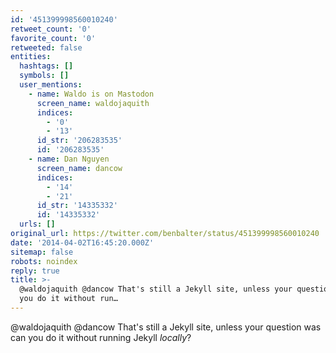 ```yaml
---
id: '451399998560010240'
retweet_count: '0'
favorite_count: '0'
retweeted: false
entities:
  hashtags: []
  symbols: []
  user_mentions:
    - name: Waldo is on Mastodon
      screen_name: waldojaquith
      indices:
        - '0'
        - '13'
      id_str: '206283535'
      id: '206283535'
    - name: Dan Nguyen
      screen_name: dancow
      indices:
        - '14'
        - '21'
      id_str: '14335332'
      id: '14335332'
  urls: []
original_url: https://twitter.com/benbalter/status/451399998560010240
date: '2014-04-02T16:45:20.000Z'
sitemap: false
robots: noindex
reply: true
title: >-
  @waldojaquith @dancow That's still a Jekyll site, unless your question was can
  you do it without run…
---
```


@waldojaquith @dancow That's still a Jekyll site, unless your question was can you do it without running Jekyll *locally*?